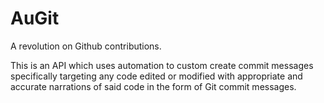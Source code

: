 # AuGit

A revolution on Github contributions.

This is an API which uses automation to custom create commit messages specifically targeting any code edited or modified with appropriate and accurate narrations of said code in the form of Git commit messages.